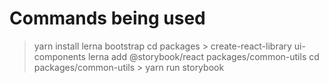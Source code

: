 # Commands being used

> yarn install
> lerna bootstrap
> cd packages > create-react-library ui-components
> lerna add @storybook/react packages/common-utils
> cd packages/common-utils > yarn run storybook
